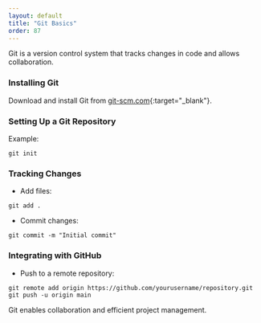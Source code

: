 ```yaml
---
layout: default
title: "Git Basics"
order: 87
---
```


Git is a version control system that tracks changes in code and allows collaboration.

### Installing Git

Download and install Git from [git-scm.com](https://git-scm.com){:target="_blank"}.

### Setting Up a Git Repository

Example:

```plaintext
git init
```

### Tracking Changes

- Add files:

```plaintext
git add .
```

- Commit changes:

```plaintext
git commit -m "Initial commit"
```

### Integrating with GitHub

- Push to a remote repository:

```plaintext
git remote add origin https://github.com/yourusername/repository.git
git push -u origin main
```

Git enables collaboration and efficient project management.
